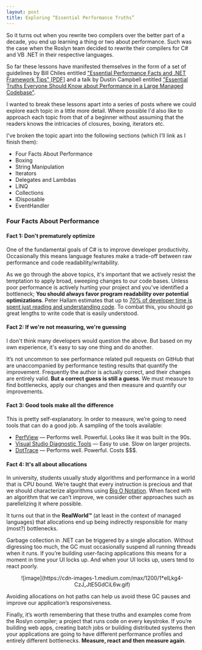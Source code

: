 ```yaml
---
layout: post
title: Exploring “Essential Performance Truths”
---
```


So it turns out when you rewrite two compilers over the better part of a decade, you end up learning a thing or two about performance. Such was the case when the Roslyn team decided to rewrite their compilers for C# and VB .NET in their respective languages.

So far these lessons have manifested themselves in the form of a set of guidelines by Bill Chiles entitled ["Essential Performance Facts and .NET Framework Tips" [PDF]](http://download-codeplex.sec.s-msft.com/Download?ProjectName=roslyn&DownloadId=838017) and a talk by Dustin Campbell entitled ["Essential Truths Everyone Should Know about Performance in a Large Managed Codebase"](https://channel9.msdn.com/Events/TechEd/NorthAmerica/2013/DEV-B333).

I wanted to break these lessons apart into a series of posts where we could explore each topic in a little more detail. Where possible I'd also like to approach each topic from that of a beginner without assuming that the readers knows the intricacies of closures, boxing, iterators etc.

I've broken the topic apart into the following sections (which I'll link as I finish them):

- Four Facts About Performance
- Boxing
- String Manipulation
- Iterators
- Delegates and Lambdas
- LINQ
- Collections
- IDisposable
- EventHandler 

### Four Facts About Performance

#### Fact 1: Don't prematurely optimize

One of the fundamental goals of C# is to improve developer productivity. Occasionally this means language features make a trade-off between raw performance and code readability/writability. 

As we go through the above topics, it's important that we actively resist the temptation to apply broad, sweeping changes to our code bases.  Unless poor performance is actively hurting your project and you've identified a bottleneck; **You should always favor program readability over potential optimizations**. Peter Hallam estimates that up to [70% of developer time is spent just reading and understanding code](http://blogs.msdn.com/b/peterhal/archive/2006/01/04/509302.aspx). To combat this, you should go great lengths to write code that is easily understood.

#### Fact 2: If we're not measuring, we're guessing

I don't think many developers would question the above. But based on my own experience, it's easy to say one thing and do another.

It’s not uncommon to see performance related pull requests on GitHub that are unaccompanied by performance testing results that quantify the improvement. Frequently the author is actually correct, and their changes are entirely valid. **But a correct guess is still a guess**. We must measure to find bottlenecks, apply our changes and then measure and quantify our improvements.

#### Fact 3: Good tools make all the difference

This is pretty self-explanatory. In order to measure, we’re going to need tools that can do a good job. A sampling of the tools available:

- [PerfView](http://www.microsoft.com/en-ca/download/details.aspx?id=28567) — Performs well. Powerful. Looks like it was built in the 90s.
- [Visual Studio Diagnostic Tools](http://blogs.msdn.com/b/visualstudioalm/archive/2015/01/16/diagnostic-tools-debugger-window-in-visual-studio-2015.aspx) —  Easy to use. Slow on larger projects.
- [DotTrace](https://www.jetbrains.com/profiler/) — Performs well. Powerful. Costs $$$.

#### Fact 4: It's all about allocations

In university, students usually study algorithms and performance in a world that is CPU bound. We’re taught that every instruction is precious and that we should characterize algorithms using [Big O Notation](https://en.wikipedia.org/wiki/Big_O_notation). When faced with an algorithm that we can’t improve, we consider other approaches such as parellelizing it where possible.

It turns out that in the **RealWorld™** (at least in the context of managed languages) that allocations end up being indirectly responsible for many (most?) bottlenecks.

Garbage collection in .NET can be triggered by a single allocation. Without digressing too much, the GC must occasionally suspend all running threads when it runs. If you’re building user-facing applications this means for a moment in time your UI locks up. And when your UI locks up, users tend to react poorly.

<center>
![image](https://cdn-images-1.medium.com/max/1200/1*elLkg4-CzJ_JtE5GdCiL6w.gif)
</center>

Avoiding allocations on hot paths can help us avoid these GC pauses and improve our application’s responsiveness.

Finally, it’s worth remembering that these truths and examples come from the Roslyn compiler; a project that runs code on every keystroke. If you’re building web apps, creating batch jobs or building distributed systems then your applications are going to have different performance profiles and entirely different bottlenecks. **Measure, react and then measure again**.
